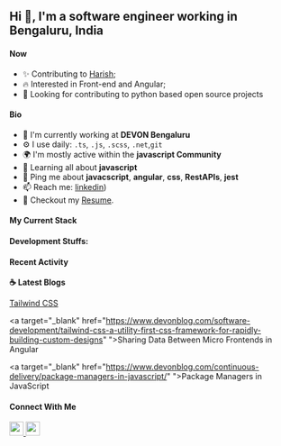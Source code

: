 
## Hi 👋, I'm a software engineer working in Bengaluru, India 

#### Now

- ✨ Contributing to [Harish](https://github.com/harishwordpress);
- :fire: Interested in Front-end and Angular;
- :calendar: Looking for contributing to python based open source projects 

#### Bio

- 🏢 I'm currently working at **DEVON Bengaluru**
- ⚙️ I use daily: `.ts`, `.js`, `.scss`, `.net`,`git`
- 🌍 I'm mostly active within the **javascript Community**
- 🌱 Learning all about **javascript**
- 💬 Ping me about **javacscript**, **angular**, **css**, **RestAPIs**, **jest**
- 📫 Reach me: [linkedin](https://www.linkedin.com/in/harish-verma-831599a7/))
- 📝 Checkout my [Resume](https://github.com/harishwordpress/harishcv/raw/master/Harish-Verma.pdf).

#### My Current Stack

#### Development Stuffs:

#### Recent Activity

<p><b> &#9749; Latest Blogs</b></p>

<a target="_blank" href="https://www.devonblog.com/software-development/tailwind-css-a-utility-first-css-framework-for-rapidly-building-custom-designs/">Tailwind CSS</a>

<a target="_blank" href="https://www.devonblog.com/software-development/tailwind-css-a-utility-first-css-framework-for-rapidly-building-custom-designs"
">Sharing Data Between Micro Frontends in Angular</a>

<a target="_blank" href="https://www.devonblog.com/continuous-delivery/package-managers-in-javascript/"
">Package Managers in JavaScript</a>

#### Connect With Me

<p left="center">
<a href="https://www.linkedin.com/in/sudiptob2/">
  <img src="https://img.shields.io/badge/linkedin-%230077B5.svg?&style=for-the-badge&logo=linkedin&logoColor=white" height=25>
</a> 
<a href="https://www.facebook.com/harish.verma.96155">
  <img src="https://img.shields.io/badge/Facebook-1877F2?style=for-the-badge&logo=facebook&logoColor=white" height=25>
</a>

